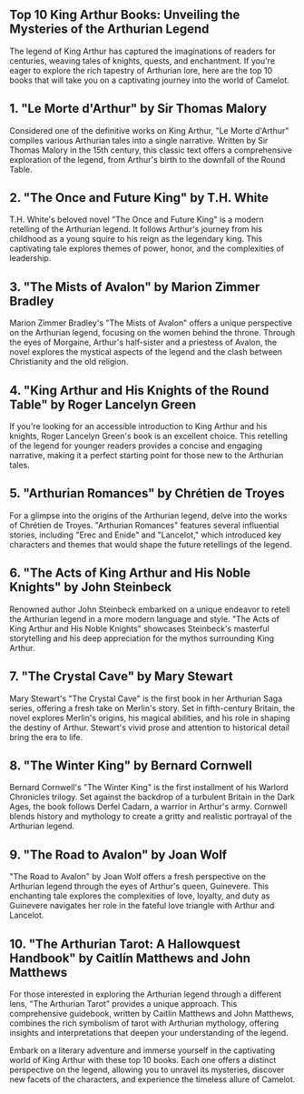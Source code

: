 ## Top 10 King Arthur Books: Unveiling the Mysteries of the Arthurian Legend

<p class="intro">The legend of King Arthur has captured the imaginations of readers for centuries, weaving tales of knights, quests, and enchantment. If you're eager to explore the rich tapestry of Arthurian lore, here are the top 10 books that will take you on a captivating journey into the world of Camelot.</p>
<h2 class="subtitle">1. "Le Morte d'Arthur" by Sir Thomas Malory</h2>
<p>Considered one of the definitive works on King Arthur, "Le Morte d'Arthur" compiles various Arthurian tales into a single narrative. Written by Sir Thomas Malory in the 15th century, this classic text offers a comprehensive exploration of the legend, from Arthur's birth to the downfall of the Round Table.</p>
<h2 class="subtitle">2. "The Once and Future King" by T.H. White</h2>
<p>T.H. White's beloved novel "The Once and Future King" is a modern retelling of the Arthurian legend. It follows Arthur's journey from his childhood as a young squire to his reign as the legendary king. This captivating tale explores themes of power, honor, and the complexities of leadership.</p>
<h2 class="subtitle">3. "The Mists of Avalon" by Marion Zimmer Bradley</h2>
<p>Marion Zimmer Bradley's "The Mists of Avalon" offers a unique perspective on the Arthurian legend, focusing on the women behind the throne. Through the eyes of Morgaine, Arthur's half-sister and a priestess of Avalon, the novel explores the mystical aspects of the legend and the clash between Christianity and the old religion.</p>
<h2 class="subtitle">4. "King Arthur and His Knights of the Round Table" by Roger Lancelyn Green</h2>
<p>If you're looking for an accessible introduction to King Arthur and his knights, Roger Lancelyn Green's book is an excellent choice. This retelling of the legend for younger readers provides a concise and engaging narrative, making it a perfect starting point for those new to the Arthurian tales.</p>
<h2 class="subtitle">5. "Arthurian Romances" by Chrétien de Troyes</h2>
<p>For a glimpse into the origins of the Arthurian legend, delve into the works of Chrétien de Troyes. "Arthurian Romances" features several influential stories, including "Erec and Enide" and "Lancelot," which introduced key characters and themes that would shape the future retellings of the legend.</p>
<h2 class="subtitle">6. "The Acts of King Arthur and His Noble Knights" by John Steinbeck</h2>
<p>Renowned author John Steinbeck embarked on a unique endeavor to retell the Arthurian legend in a more modern language and style. "The Acts of King Arthur and His Noble Knights" showcases Steinbeck's masterful storytelling and his deep appreciation for the mythos surrounding King Arthur.</p>
<h2 class="subtitle">7. "The Crystal Cave" by Mary Stewart</h2>
<p>Mary Stewart's "The Crystal Cave" is the first book in her Arthurian Saga series, offering a fresh take on Merlin's story. Set in fifth-century Britain, the novel explores Merlin's origins, his magical abilities, and his role in shaping the destiny of Arthur. Stewart's vivid prose and attention to historical detail bring the era to life.</p>
<h2 class="subtitle">8. "The Winter King" by Bernard Cornwell</h2>
<p>Bernard Cornwell's "The Winter King" is the first installment of his Warlord Chronicles trilogy. Set against the backdrop of a turbulent Britain in the Dark Ages, the book follows Derfel Cadarn, a warrior in Arthur's army. Cornwell blends history and mythology to create a gritty and realistic portrayal of the Arthurian legend.</p>
<h2 class="subtitle">9. "The Road to Avalon" by Joan Wolf</h2>
<p>"The Road to Avalon" by Joan Wolf offers a fresh perspective on the Arthurian legend through the eyes of Arthur's queen, Guinevere. This enchanting tale explores the complexities of love, loyalty, and duty as Guinevere navigates her role in the fateful love triangle with Arthur and Lancelot.</p>
<h2 class="subtitle">10. "The Arthurian Tarot: A Hallowquest Handbook" by Caitlín Matthews and John Matthews</h2>
<p>For those interested in exploring the Arthurian legend through a different lens, "The Arthurian Tarot" provides a unique approach. This comprehensive guidebook, written by Caitlín Matthews and John Matthews, combines the rich symbolism of tarot with Arthurian mythology, offering insights and interpretations that deepen your understanding of the legend.</p>
<p>Embark on a literary adventure and immerse yourself in the captivating world of King Arthur with these top 10 books. Each one offers a distinct perspective on the legend, allowing you to unravel its mysteries, discover new facets of the characters, and experience the timeless allure of Camelot.</p>
